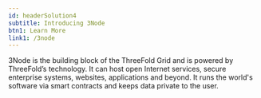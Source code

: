 ```yaml
---
id: headerSolution4
subtitle: Introducing 3Node
btn1: Learn More
link1: /3node
---
```


3Node is the building block of the ThreeFold Grid and is powered by ThreeFold’s technology. It can host open Internet services, secure enterprise systems, websites, applications and beyond. It runs the world's software via smart contracts and keeps data private to the user.